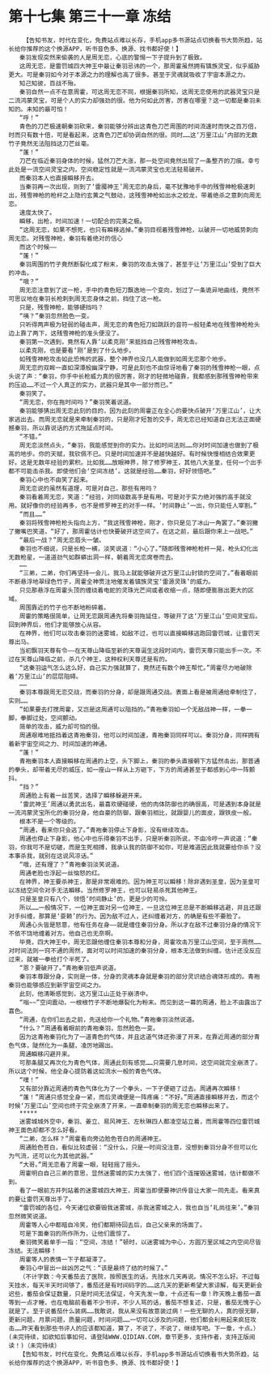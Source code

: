 # 第十七集 第三十一章 冻结
        【告知书友，时代在变化，免费站点难以长存，手机app多书源站点切换看书大势所趋，站长给你推荐的这个换源APP，听书音色多、换源、找书都好使！】
       秦羽发现突然来偷袭的人是周无恋，心底的警惕一下子提升到了极致。
       这周无恋，是雷罚城四大神王中最让秦羽忌讳的一个，那周霍虽然拥有镇族灵宝，似乎威胁更大。可是秦羽如今对于本源之力的理解也高了很多。甚至于灵魂就吸收了宇宙本源之力。
       知己知彼，百战不殆。
       秦羽自然一点不在意周霍，可这周无恋不同，根据秦羽所知，这周无恋使用的武器灵宝只是二流鸿蒙灵宝，可是个人的实力却强劲的很。他为何如此厉害，厉害在哪里？这一切都是秦羽未知的。未知的最可怕！
       “呼！”
       青色的刀芒极速朝秦羽砍来，秦羽能够分辨出这青色刀芒周围的时间流速时而快之百万倍，时而只有数十倍，可是看起来，这青色刀芒却协调自然的很。同时……这‘万里江山’内部的无数竹子竟然无法阻挡这刀芒丝毫。
       “蓬！”
       刀芒在临近秦羽身体的时候，猛然刀芒大涨，那一处空间竟然出现了一条整齐的刀痕。幸亏此处是一流空间灵宝之内，空间稳定性就是一流鸿蒙灵宝也无法轻易破开。
       而秦羽本人也直接瞬移开去。
       当秦羽再一次出现，则到了‘雷魇神王’周无恋的身后，毫不犹豫地手中的残雪神枪极速刺出，残雪神枪的枪杆之上隐约玄黄之气鼓动，这残雪神枪如出水之蛟龙，带着绝杀之意刺向周无恋。
       速度太快了。
       瞬移，出枪，时间加速！一切配合的完美之极。
       “这周无恋，如果不想死，也只有瞬移逃掉。”秦羽目视着残雪神枪，以破开一切地威势刺向周无恋。对残雪神枪，秦羽有着绝对的信心
       而这个时候——
       “蓬！”
       秦羽周围的竹子竟然断裂化成了粉末，秦羽的攻击太强了，甚至于让‘万里江山’受到了巨大的冲击。
       “哦？”
       周无恋注意到了这一枪，手中的青色短刀飘逸地一个变向，划过了一条诡异地曲线，竟然不可思议地在秦羽长枪刺到周无恋身体之前，挡住了这一枪。
       只是，残雪神枪，能够硬挡吗？
       “咦？”秦羽忽然脸色一变。
       只听得两声极为轻弱的碰击声，周无恋的青色短刀如跳跃的音符一般轻柔地在残雪神枪枪头边上靠了两下，这残雪神枪的准头便没了。
       秦羽第一次遇到，竟然有人靠‘以柔克刚’来抵挡自己残雪神枪攻击。
       以柔克刚，也是要看‘刚’是到了什么地步。
       如残雪神枪攻击如此恐怖的武器，整个神界也没几人能做到如周无恋那个地步。
       周无恋的双眸一直如深潭般幽深宁静，可是此刻也不由惊讶地看了秦羽的残雪神枪一眼，点头说了声：“秦羽，你手中长枪威力真的很厉害，刚才的轻微地碰靠，我都感到那残雪神枪带来的压迫……不过一个人真正的实力，武器只是其中一部分而已。”
       秦羽笑了。
       “周无恋，你在拖时间吗？”秦羽笑着说道。
       秦羽能够猜出周无恋此刻的目的，因为此刻的周霍正在全心的要快点破开‘万里江山’，让大家逃出去。而周无恋就是来牵制秦羽的，只是刚才短暂的交手，周无恋已经知道自己无法正面硬撼秦羽，所以靠说话的方式拖延点时间。
       “不错。”
       周无恋淡然点头，“秦羽，我能感觉到你的实力。比如时间法则……你对时间加速也做到了极高的地步。你的天赋，我钦佩不已。只是时间加速并不是越快越好。有时候快慢相结合效果更好。这是无数年经验的累积。比如我……放眼神界，除了修罗神王，其他八大圣皇，任何一个出手都不可能击杀我。即使他们会‘空间冻结’。这就是经验……秦羽，好好领悟吧。”
       秦羽心中也不由笑了起来。
       周无恋说的虽然有道理，可是对自己，那些有用吗？
       秦羽看着周无恋，笑道：“经验，对同级数高手是有用。可是对于实力绝对强的高手就没用。就好像你的经验再多，也不是修罗神王的对手一样。‘时间静止’一出，你只能任人宰割。”
       “而且……”
       秦羽将残雪神枪枪头指向上方，“我这残雪神枪，刚才，你只是见了冰山一角罢了。”秦羽撇了撇嘴巴笑道，“好了，那周霍估计也快要破开这空间了。在这之前，最后跟你来上一战吧。”
       “最后一战？”周无恋眉头一皱。
       秦羽也不细说，只是长枪一横，淡笑说道：“小心了。”随即残雪神枪枪杆一晃，枪头幻化出无数枪星，一道道劲气如群蟒出洞一样，朝着周无恋席卷而去。
       ……
       “三弟，二弟，你们再坚持一会儿，我马上就能够破开这万里江山封锁的空间了。”看着眼前不断悬浮地翠绿色竹子，周霍全神贯注地催发着镇族灵宝‘雷源灵珠’的威力。
       只见那悬浮在周霍头顶的缠绕着电蛇的灵珠光芒间或者收缩一点，随即便膨胀出更大的区域。
       周围靠近的竹子也不断地粉碎着。
       周霍的策略很简单，让周无恋跟周通先将秦羽拖延住，等破开了这‘万里江山’空间灵宝后。回到神界后，他们才能够放心从容。
       在神界，他们可以攻击秦羽的迷雾城，如敌不过，也可以直接瞬移逃跑回雷罚城，让雷罚天尊出马。
       当初飘羽天尊有令——在天尊山降临至新的天尊诞生这段时间内，雷罚天尊只能出手一次。不过在天尊山降临之前，杀几个神王，这种权利天尊还是有的。
       “这秦羽运气怎么这么好，自己实力强就算了，竟然还有数个神王帮忙。”周霍尽力地破除着‘万里江山’的层层阻碍。
       ……
       秦羽本尊跟周无恋交战，而秦羽的分身，却是跟周通交战。表面上看是被周通给牵制住了，实则……
       “如果要去打搅周霍，又岂是这周通可以阻挡的。”青袍秦羽如一个无敌战神一样，一拳一脚，拳脚过处，空间颤动。
       简单的攻击，威力却可怕的很。
       周通艰难地抵挡着这青袍秦羽，他可以时间加速，青袍秦羽同样可以。秦羽分身，同样拥有着新宇宙空间之力、时间加速的神通。
       “蓬！”
       青袍秦羽本人直接瞬移在周通的上空，头下脚上，秦羽的拳头直接朝下方猛然击出，那普通的拳头，却带着无尽的威压，如一座山一样从上方砸下，下方的周通甚至于都感到心中一阵颤抖。
       “挡？”
       周通脸上有着一丝苦笑，选择了瞬移躲避开来。
       ‘雷武神王’周通以勇武出名，最喜欢硬碰硬，他的肉体防御也的确很高，可是遇到本身就是一流鸿蒙灵宝所化的秦羽分身，他自豪的防御，跟秦羽相比，就跟婴儿的面皮，跟铁皮一般。
       根本不是一个等级的。
       “周通，看来你只会逃了。”青袍秦羽停止下身影，没有继续攻击。
       周通也停止下身影，他心中也乐得秦羽不出手，只是听秦羽所说，不由冷哼一声说道：“秦羽，你我可不是切磋，而是生死相搏，我承认我的防御不如你，可是难道因此我就要给你杀？没本事杀我，就别在这说风凉话。”
       “哦，还有理了？”青袍秦羽淡笑说道。
       周通老脸也浮起一丝恼怒的红。
       在神界，神王要杀神王，那是非常艰难的。因为神王可以瞬移！除非遇到圣皇，因为圣皇可以冻结空间令对手无法瞬移。当然修罗神王，也可以轻易杀死其他神王。
       只是圣皇只有八个，领悟‘时间静止’的，更是少的可怜。
       所以……一般情况下，一位神王面对另一位神王，一旦这位神王总是不断瞬移逃避，并且还跟对手纠缠，那算是‘耍赖’的行为。因为敌不过人，还纠缠着对方，的确是有些不要脸了。
       周通心头皆是怒意，他有任务在身——就是缠住秦羽分身。所以才在敌不过秦羽分身的情况下不依不饶地缠着对方。他自己也无奈啊。
       毕竟，四大神王中，周无恋跟他缠住秦羽本尊和分身，周霍攻击万里江山空间，至于周然……对时间法则一窍不通的周然，面对可以时间加速的秦羽分身，根本无法做到纠缠。估计还没反应过来，就被一拳给打个半死了。
       “恩？要破开了。”青袍秦羽低声说道。
       秦羽本尊跟分身，实则是一体，分身的灵魂本身就是秦羽的部分灵识结合魂体形成的。青袍秦羽也能够感应到新宇宙空间之力。
       此刻，他清晰感觉到，这万里江山正处于崩溃中。
       “嗡~~”空间震动，一根根竹子不断地爆裂化为粉末。而见到这一幕的周通，脸上不由露出了喜色。
       “周通，在你们出去之前，先送给你一个礼物。”青袍秦羽淡然说道。
       “什么？”周通看着眼前的青袍秦羽，忽然脸色一变。
       因为这青袍秦羽化为了一道青色的气体，并且这道气体还弥漫了开来，在靠近周通的部分青色气体，陡然化为一条腿，凌厉地踢出。
       周通瞬移闪避开来。
       可那条腿又再次化为青色气体，周通此刻有感觉……只需要几息时间，这空间就完全崩溃了。所以这个时候，他全身心提防着这如流水一般的青色气体。
       “噗！”
       又有部分靠近周通的青色气体化为了一个拳头，一下子便砸了过去。周通再次瞬移！
       “蓬！”周通只感觉全身一紧，而后灵魂便是一阵疼痛：“不好。”周通直接瞬移开去，而这个时候‘万里江山’空间也终于完全崩溃了开来，一直牵制秦羽的周无恋也瞬移出来了。
       *****
       迷雾城城外空中，秦羽、姜立、易风神王、左秋琳四人都凌空站立着，而周霍等四位雷罚城神王面色却都不怎么好看。
       “二弟，怎么样？”周霍看向旁边脸色苍白的周通神王。
       周通脸色苍白，看似比较虚弱：“没什么，只是一时间没注意，没想到秦羽分身不但可以化为气流，还可以化为其他武器。”
       “大哥。”周无恋看了周霍一眼，轻轻摇了摇头。
       周霍明白自己三弟的意思，显然迷雾城的实力太强了，他们四个连摧毁迷雾城，估计都做不到。
       看了一眼前方并列站着的迷雾城四大神王，周霍当即便要神识传音让大家一同先走。看来真的要让雷罚天尊出手了。
       “雷罚城的各位，今天诸位欲要毁我迷雾城，杀我迷雾城之人，我也自当‘礼尚往来’。”秦羽忽然微笑说道。
       周霍等人心中都暗自冷笑，他们都期待回去后，自己父亲来的场面了。
       可是下面秦羽的所作所为，让他们震惊了。
       秦羽微笑着单手一指：“空间，冻结！”顿时，以迷雾城为中心，方圆万里区域之内空间尽皆冻结。无法瞬移！
       周霍等人的表情一下子都凝滞了。
       秦羽心中冒出一丝凶厉之气：“该是最终了结的时候了。”
       （不计字数：今天番茄去了医院，按照医生的话，先挂水几天再说。情况不怎么好。不过每天挂水，每天半天时间够了，番茄还是有时间码字的……这几天的更新希望大家谅解，每天更新会迟些，番茄会保证数量，只是时间无法保证，今天先发一章，十点还有一章！昨天晚上番茄一直等到一点才睡，也在电脑前看着不少书评，不少人骂的话，番茄不想复述，只是，番茄无愧于心就是了。至于说番茄什么装病……我敢说，我从来没有故意装过病！一些无聊的人，真的很无聊，更新问题，月票问题，质量问题，时间问题……一切可以涉及的问题，他们都会利用起来疯狂攻击……昨天看到那些书评人的应该都知道，算了，不说了，不说了，继续写吧。下一章，十点。）(未完待续，如欲知后事如何，请登陆WWW.QIDIAN.COM，章节更多，支持作者，支持正版阅读！)（未完待续）
       【告知书友，时代在变化，免费站点难以长存，手机app多书源站点切换看书大势所趋，站长给你推荐的这个换源APP，听书音色多、换源、找书都好使！】